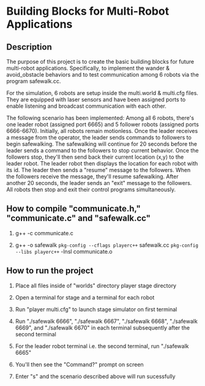 # Building Blocks for Multi-Robot Applications

## Description

   The purpose of this project is to create the basic building blocks for future 
   multi-robot applications. Specifically, to implement the wander & 
   avoid_obstacle behaviors and to test communication among 6 robots via the
   program safewalk.cc.
   
   For the simulation, 6 robots are setup inside the multi.world & multi.cfg files. 
   They are equipped with laser sensors and have been assigned ports to enable
   listening and broadcast communication with each other.
   
   The following scenario has been implemented: Among all 6 robots, there's one
   leader robot (assigned port 6665) and 5 follower robots (assigned ports 6666-6670).
   Initially, all robots remain motionless. Once the leader receives a message from
   the operator, the leader sends commands to followers to begin safewalking. The
   safewalking will continue for 20 seconds before the leader sends a command to the
   followers to stop current behavior. Once the followers stop, they'll then send 
   back their current location (x,y) to the leader robot. The leader robot then 
   displays the location for each robot with its id. The leader then sends a 
   "resume" message to the followers. When the followers receive the message, they'll
   resume safewalking. After another 20 seconds, the leader sends an "exit" message
   to the followers. All robots then stop and exit their control programs simultaneously.
   

## How to compile "communicate.h," "communicate.c" and "safewalk.cc"

1. g++ -c communicate.c

2. g++ -o safewalk `pkg-config --cflags playerc++` safewalk.cc `pkg-config --libs playerc++` -lnsl communicate.o

## How to run the project

1. Place all files inside of "worlds" directory player stage directory

2. Open a terminal for stage and a terminal for each robot

3. Run "player multi.cfg" to launch stage simulator on first terminal

4. Run "./safewalk 6666", "./safewalk 6667", "./safewalk 6668",
    "./safewalk 6669", and "./safewalk 6670" in each terminal
    subsequently after the second terminal
    
5. For the leader robot terminal i.e. the second terminal, run
    "./safewalk 6665"
    
6. You'll then see the "Command?" prompt on screen

7. Enter "s" and the scenario described above will run sucessfully     




